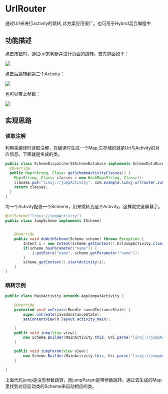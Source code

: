 # UrlRouter
通过Url来进行activity的跳转,此方案应用很广。也可用于Hybrid混合编程中
## 功能描述
点击按钮时，通过url来判断并进行页面的跳转。首先界面如下：

![](https://github.com/reallin/UrlRouter/blob/master/urlRouter1.png)

点击后跳转到第二个Activity：

![](https://github.com/reallin/UrlRouter/blob/master/urlRouter3.png)

也可以带上参数：

![](https://github.com/reallin/UrlRouter/blob/master/urlRouter2.png)

## 实现思路
### 读取注解
利用来编译时读取注解，在编译时生成一个Map,它存储的就是Url与Activity的对应信息。下面就是生成的类。
```java
public class SchemeDispatcher$$SchemeDatabase implements SchemeDataBase {
  @Override
  public Map<String, Class> getSchemeActivityClasses() {
    Map<String, Class> classes = new HashMap<String, Class>();
    classes.put("linxj://jumpActivity", com.example.linxj.urlrouter.JumpScheme.class);
    return classes;
  }
}
```
每一个Activity配置一个Scheme，用来跳转到这个Activity，这样就完全解藕了。
```java
@UrlScheme("linxj://jumpActivity")
public class JumpScheme implements IScheme{


    @Override
    public void doWithScheme(Scheme scheme) throws Exception {
        Intent i = new Intent(scheme.getContext(),UrlJumpActivity.class);
        if(scheme.hasParameter("name")) {
            i.putExtra("name", scheme.getParameter("name"));
        }
        scheme.getContext().startActivity(i);
    }
}
```
### 跳转示例
```java
public class MainActivity extends AppCompatActivity {

    @Override
    protected void onCreate(Bundle savedInstanceState) {
        super.onCreate(savedInstanceState);
        setContentView(R.layout.activity_main);

    }
    public void jump(View view){
        new Scheme.Builder(MainActivity.this, Uri.parse("linxj://jumpActivity")).dispatch();
    }

    public void jumpParam(View view){
        new Scheme.Builder(MainActivity.this, Uri.parse("linxj://jumpActivity?name=lxj")).dispatch();
    }

}
```
上面代码jump是没有参数跳转，而jumpParam是带参数跳转。通过去生成的Map里找到对应启动类的Scheme来启动相应的类。
